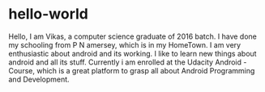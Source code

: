 # hello-world

Hello, I am Vikas, a computer science graduate of 2016 batch. I have done my schooling from P N amersey,
which is in my HomeTown. I am very enthusiastic about android and its working. I like to learn new things about android
and all its stuff. Currently i am enrolled at the Udacity Android - Course, which is a great platform to grasp all about 
Android Programming and Development.
